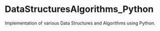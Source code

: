 DataStructuresAlgorithms_Python
===============================

Implementation of various Data Structures and Algorithms using Python.
